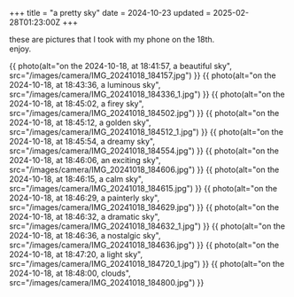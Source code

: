 +++
title = "a pretty sky"
date = 2024-10-23
updated = 2025-02-28T01:23:00Z
+++

these are pictures that I took with my phone on the 18th. \
enjoy.

{{ photo(alt="on the 2024-10-18, at 18:41:57, a beautiful sky", src="/images/camera/IMG_20241018_184157.jpg") }} <!-- more -->
{{ photo(alt="on the 2024-10-18, at 18:43:36, a luminous sky", src="/images/camera/IMG_20241018_184336_1.jpg") }}
{{ photo(alt="on the 2024-10-18, at 18:45:02, a firey sky", src="/images/camera/IMG_20241018_184502.jpg") }}
{{ photo(alt="on the 2024-10-18, at 18:45:12, a golden sky", src="/images/camera/IMG_20241018_184512_1.jpg") }}
{{ photo(alt="on the 2024-10-18, at 18:45:54, a dreamy sky", src="/images/camera/IMG_20241018_184554.jpg") }}
{{ photo(alt="on the 2024-10-18, at 18:46:06, an exciting sky", src="/images/camera/IMG_20241018_184606.jpg") }}
{{ photo(alt="on the 2024-10-18, at 18:46:15, a calm sky", src="/images/camera/IMG_20241018_184615.jpg") }}
{{ photo(alt="on the 2024-10-18, at 18:46:29, a painterly sky", src="/images/camera/IMG_20241018_184629.jpg") }}
{{ photo(alt="on the 2024-10-18, at 18:46:32, a dramatic sky", src="/images/camera/IMG_20241018_184632_1.jpg") }}
{{ photo(alt="on the 2024-10-18, at 18:46:36, a nostalgic sky", src="/images/camera/IMG_20241018_184636.jpg") }}
{{ photo(alt="on the 2024-10-18, at 18:47:20, a light sky", src="/images/camera/IMG_20241018_184720_1.jpg") }}
{{ photo(alt="on the 2024-10-18, at 18:48:00, clouds", src="/images/camera/IMG_20241018_184800.jpg") }}
